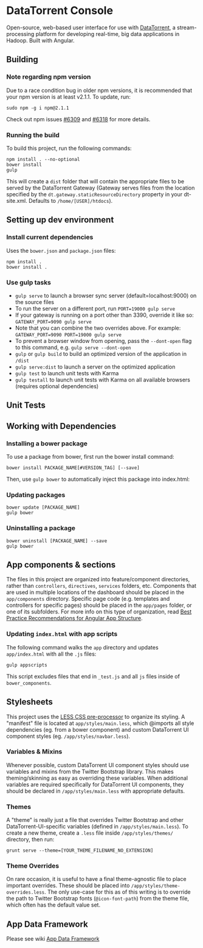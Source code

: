 DataTorrent Console
===================

Open-source, web-based user interface for use with [DataTorrent](http://datatorrent.com), a stream-processing platform for developing real-time, big data applications in Hadoop.
Built with Angular.

Building
--------
### Note regarding npm version

Due to a race condition bug in older npm versions, it is recommended that your npm version is at least v2.1.1. To update, run:

    sudo npm -g i npm@2.1.1

Check out npm issues [#6309](https://github.com/npm/npm/issues/6309) and [#6318](https://github.com/npm/npm/issues/6318) for more details.

### Running the build
To build this project, run the following commands:

    npm install . --no-optional
    bower install
    gulp

This will create a `dist` folder that will contain the appropriate files to be served by the DataTorrent Gateway (Gateway serves files from the location specified by the `dt.gateway.staticResourceDirectory` property in your dt-site.xml. Defaults to `/home/[USER]/htdocs`).


Setting up dev environment
--------------------------
### Install current dependencies
Uses the `bower.json` and `package.json` files:

    npm install .
    bower install .

### Use gulp tasks

* `gulp serve` to launch a browser sync server (default=localhost:9000) on the source files
 * To run the server on a different port, run `PORT=19000 gulp serve`
 * If your gateway is running on a port other than 3390, override it like so: `GATEWAY_PORT=9090 gulp serve`
 * Note that you can combine the two overrides above. For example: `GATEWAY_PORT=9090 PORT=19000 gulp serve`
 * To prevent a browser window from opening, pass the `--dont-open` flag to this command, e.g. `gulp serve --dont-open`
* `gulp` or `gulp build` to build an optimized version of the application in `/dist`
* `gulp serve:dist` to launch a server on the optimized application
* `gulp test` to launch unit tests with Karma
* `gulp testall` to launch unit tests with Karma on all available browsers (requires optional dependencies)

Unit Tests
----------


Working with Dependencies
-------------------------
### Installing a bower package
To use a package from bower, first run the bower install command:

    bower install PACKAGE_NAME[#VERSION_TAG] [--save]

Then, use `gulp bower` to automatically inject this package into index.html:

### Updating packages

    bower update [PACKAGE_NAME]
    gulp bower

### Uninstalling a package

    bower uninstall [PACKAGE_NAME] --save
    gulp bower


App components & sections
-------------------------
The files in this project are organized into feature/component directories, rather than `controllers`, `directives`, `services` folders, etc. Components that are used in multiple locations of the dashboard should be placed in the `app/components` directory. Specific page code (e.g. templates and controllers for specific pages) should be placed in the `app/pages` folder, or one of its subfolders. For more info on this type of organization, read [Best Practice Recommendations for Angular App Structure](https://docs.google.com/document/d/1XXMvReO8-Awi1EZXAXS4PzDzdNvV6pGcuaF4Q9821Es/pub).

### Updating `index.html` with app scripts
The following command walks the `app` directory and updates `app/index.html` with all the `.js` files:
    
    gulp appscripts

This script excludes files that end in `_test.js` and all `js` files inside of `bower_components`.

Stylesheets
-----------
This project uses the [LESS CSS pre-processor](http://lesscss.org/) to organize its styling. A "manifest" file is located at `app/styles/main.less`, which @imports all style dependencies (eg. from a bower component) and custom DataTorrent UI component styles (eg. `/app/styles/navbar.less`).

### Variables & Mixins
Whenever possible, custom DataTorrent UI component styles should use variables and mixins from the Twitter Bootstrap library. This makes theming/skinning as easy as overriding these variables. When additional variables are required specifically for DataTorrent UI components, they should be declared in `/app/styles/main.less` with appropriate defaults.

### Themes
A "theme" is really just a file that overrides Twitter Bootstrap and other DataTorrent-UI-specific variables (defined in `/app/styles/main.less`). To create a new theme, create a `.less` file inside `/app/styles/themes/` directory, then run:

    grunt serve --theme=[YOUR_THEME_FILENAME_NO_EXTENSION]

### Theme Overrides
On rare occasion, it is useful to have a final theme-agnostic file to place important overrides. These should be placed into `/app/styles/theme-overrides.less`. The only use-case for this as of this writing is to override the path to Twitter Bootstrap fonts (`@icon-font-path`) from the theme file, which often has the default value set.

App Data Framework
--------------------------

Please see wiki [App Data Framework](https://github.com/DataTorrent/malhar-ui-console/wiki/App-Data-Framework)